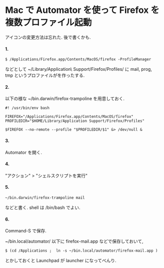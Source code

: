 <!-- -*- coding: utf-8 -*- -->

# Mac で Automator を使って Firefox を複数プロファイル起動

アイコンの変更方法は忘れた. 後で書くかも.

#### 1.
```shell-script
$ /Applications/Firefox.app/Contents/MacOS/firefox -ProfileManager
```
などとして ~/Library/Application\ Support/Firefox/Profiles/ に mail, prog, tmp
というプロファイルがを作ったする.

#### 2.
以下の様な ~/bin.darwin/firefox-trampoline を用意しておく.

```shell-script
#! /usr/bin/env bash

FIREFOX="/Applications/Firefox.app/Contents/MacOS/firefox"
PROFILEDIR="$HOME/Library/Application Support/Firefox/Profiles"

$FIREFOX --no-remote --profile "$PROFILEDIR/$1" &> /dev/null &
```

#### 3.
Automator を開く.

#### 4.

"アクション" > "シェルスクリプトを実行"

#### 5.

```shell-script
~/bin.darwin/firefox-trampoline mail
```

などと書く. shell は /bin/bash でよい.

#### 6.

Command-S で保存.

~/bin.local/automator/ 以下に firefox-mail.app などで保存しておいて,

```shell-script
$ (cd /Applications ;  ln -s ~/bin.local/automator/firefox-mail.app )
```

とかしておくと Launchpad が launcher になってべんり.
